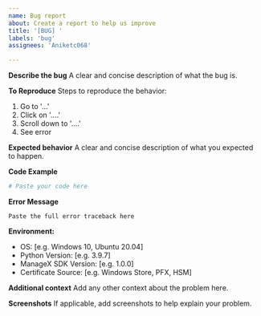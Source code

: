 ```yaml
---
name: Bug report
about: Create a report to help us improve
title: '[BUG] '
labels: 'bug'
assignees: 'Aniketc068'

---
```


**Describe the bug**
A clear and concise description of what the bug is.

**To Reproduce**
Steps to reproduce the behavior:
1. Go to '...'
2. Click on '....'
3. Scroll down to '....'
4. See error

**Expected behavior**
A clear and concise description of what you expected to happen.

**Code Example**
```python
# Paste your code here
```

**Error Message**
```
Paste the full error traceback here
```

**Environment:**
 - OS: [e.g. Windows 10, Ubuntu 20.04]
 - Python Version: [e.g. 3.9.7]
 - ManageX SDK Version: [e.g. 1.0.0]
 - Certificate Source: [e.g. Windows Store, PFX, HSM]

**Additional context**
Add any other context about the problem here.

**Screenshots**
If applicable, add screenshots to help explain your problem.